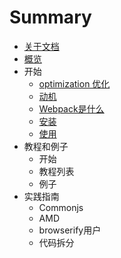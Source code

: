 # Summary

* [关于文档](README.md)
* [概览](chapter0/home.md)
* 开始
   * [optimization 优化](chapter1/section1.md)
   * [动机](chapter1/dong_ji.md)
   * [Webpack是什么](chapter1/webpack_is.md)
   * [安装](chapter1/an_zhuang.md)
   * [使用](usage.md)
* 教程和例子
   * 开始
   * 教程列表
   * 例子
* 实践指南
   * Commonjs
   * AMD
   * browserify用户
   * 代码拆分

